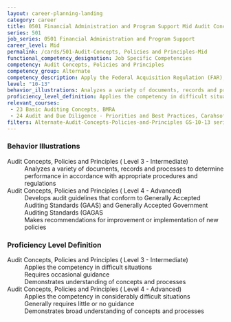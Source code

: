 ```yaml
---
layout: career-planning-landing
category: career
title: 0501 Financial Administration and Program Support Mid Audit Concepts, Policies and Principles
series: 501
job_series: 0501 Financial Administration and Program Support
career_level: Mid
permalink: /cards/501-Audit-Concepts, Policies and Principles-Mid
functional_competency_designation: Job Specific Competencies
competency: Audit Concepts, Policies and Principles
competency_group: Alternate
competency_description: Apply the Federal Acquisition Regulation (FAR), Generally Accepted Government Auditing Standards (GAGAS), Generally Accepted Auditing Standards (GAAS), fiscal law, internal controls, policies, regulations, principles, standards and procedures governing audit activities 
level: "10-13"
behavior_illustrations: Analyzes a variety of documents, records and processes to determine performance in accordance with appropriate procedures and regulations ? Develops audit guidelines that conform to Generally Accepted Auditing Standards (GAAS) and Generally Accepted Government Auditing Standards (GAGAS ? Makes recommendations for improvement or implementation of new policies
proficiency_level_definition: Applies the competency in difficult situations ? Requires occasional guidance ? Demonstrates understanding of concepts and processes ? Applies the competency in considerably difficult situations ? Generally requires little or no guidance ? Demonstrates broad understanding of concepts and processes
relevant_courses: 
 - 23 Basic Auditing Concepts, BMRA
 - 24 Audit and Due Diligence - Priorities and Best Practices, Carahsoft, <a href="https://www.linkedin.com/learning/audit-and-due-diligence-priorities-and-best-practices">https://www.linkedin.com/learning/audit-and-due-diligence-priorities-and-best-practices</a>
filters: Alternate-Audit-Concepts-Policies-and-Principles GS-10-13 series-0501
---
```


<div class="desktop:grid-col-6 margin-y-205">
  <div class="border-top-05 bg-white padding-2 shadow-5 height-full members-hover border-1px border-gray-30 border-top-orange radius-lg">
    <h3>Behavior Illustrations</h3>
    <dl class="text-base"><dt>Audit Concepts, Policies and Principles ( Level 3 - Intermediate)</dt><dd>Analyzes a variety of documents, records and processes to determine performance in accordance with appropriate procedures and regulations</dd><dt>Audit Concepts, Policies and Principles ( Level 4 - Advanced)</dt><dd>Develops audit guidelines that conform to Generally Accepted Auditing Standards (GAAS) and Generally Accepted Government Auditing Standards (GAGAS </dd><dd> Makes recommendations for improvement or implementation of new policies</dd></dl>
  </div>
</div>
<div class="desktop:grid-col-6 margin-y-205">
  <div class="border-top-05 bg-white padding-2 shadow-5 height-full members-hover border-1px border-gray-30 border-top-orange radius-lg">
    <h3>Proficiency Level Definition</h3>
    <dl class="text-base"><dt>Audit Concepts, Policies and Principles ( Level 3 - Intermediate)</dt><dd>Applies the competency in difficult situations </dd><dd> Requires occasional guidance </dd><dd> Demonstrates understanding of concepts and processes</dd><dt>Audit Concepts, Policies and Principles ( Level 4 - Advanced)</dt><dd>Applies the competency in considerably difficult situations </dd><dd> Generally requires little or no guidance </dd><dd> Demonstrates broad understanding of concepts and processes</dd></dl>
  </div>
</div>